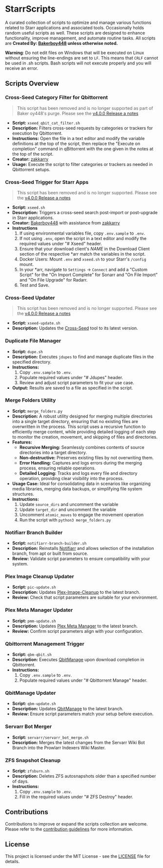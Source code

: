 # StarrScripts

A curated collection of scripts to optimize and manage various functions related to Starr applications and associated tools.
Occasionally holds random useful scripts as well.
These scripts are designed to enhance functionality, improve management, and automate routine tasks.
All scripts are **Created By: [Bakerboy448](https://github.com/bakerboy448/) unless otherwise noted.**

**Warning**: Do not edit files on Windows that will be executed on Linux without ensuring the line-endings are set to `LF`.
This means that `CRLF` cannot be used in .sh scripts. Bash scripts will not execute properly and you will receive an
error.

## Scripts Overview

### Cross-Seed Category Filter for Qbittorrent

> This script has been removed and is no longer supported as part of Baker oy448's purge.
> Please see the [v4.0.0 Release a notes](https://github.com/bakerboy448/StarrScripts/releases/tag/v4.0.0)

-   **Script:** `xseed_qbit_cat_filter.sh`
-   **Description:** Filters cross-seed requests by categories or trackers for execution by Qbittorrent.
-   **Instructions:** Open the file in a text editor and modify the variable definitions at the top of the script, then replace the "Execute on completion" command in qBittorrent with the one given in the notes at the top of the script.
-   **Creator:** [zakkarry](https://github.com/zakkarry)
-   **Usage:** Execute the script to filter categories or trackers as needed in Qbittorrent setups.

### Cross-Seed Trigger for Starr Apps

> This script has been removed and is no longer supported.
> Please see the [v4.0.0 Release a notes](https://github.com/bakerboy448/StarrScripts/releases/tag/v4.0.0)

-   **Script:** `xseed.sh`
-   **Description:** Triggers a cross-seed search post-import or post-upgrade in Starr applications.
-   **Creator:** [Bakerboy448](https://github.com/bakerboy448/) with assistance from [zakkarry](https://github.com/zakkarry)
-   **Instructions**
    1. If using environmental variables file, copy `.env.sample` to `.env`.
    2. If not using `.env`, open the script in a text editor and modify the required values under "# Xseed" header.
    3. Ensure that your download client's _NAME_ in the Download Client section of the respective \*arr match the variables in the script.
    4. Docker Users: Mount `.env` and `xseed.sh` to your Starr's `/config` mount.
    5. In your \*arr, navigate to `Settings` -> `Connect` and add a "Custom Script" for the "On Import Complete" for Sonarr and "On File Import" and "On File Upgrade" for Radarr.
    6. Test and Save.

### Cross-Seed Updater

> This script has been removed and is no longer supported.
> Please see the [v4.0.0 Release a notes](https://github.com/bakerboy448/StarrScripts/releases/tag/v4.0.0)

-   **Script:** `xseed-update.sh`
-   **Description:** Updates the [Cross-Seed](https://github.com/cross-seed/cross-seed) tool to its latest version.

### Duplicate File Manager

-   **Script:** `dupe.sh`
-   **Description:** Executes `jdupes` to find and manage duplicate files in the specified directory.
-   **Instructions:**
    1. Copy `.env.sample` to `.env`.
    2. Populate required values under "# Jdupes" header.
    3. Review and adjust script parameters to fit your use case.
-   **Output:** Results are saved to a file as specified in the script.

### Merge Folders Utility

-   **Script:** `merge_folders.py`
-   **Description:** A robust utility designed for merging multiple directories into a single target directory, ensuring that no existing files are overwritten in the process. This script uses a recursive function to efficiently merge content, while providing detailed logging of each step to monitor the creation, movement, and skipping of files and directories.
-   **Features:**
    -   **Recursive Merging:** Seamlessly combines contents of source directories into a target directory.
    -   **Non-destructive:** Preserves existing files by not overwriting them.
    -   **Error Handling:** Captures and logs errors during the merging process, ensuring reliable operations.
    -   **Detailed Logging:** Tracks and logs every file and directory operation, providing clear visibility into the process.
-   **Usage Case:** Ideal for consolidating data in scenarios like organizing media libraries, merging data backups, or simplifying file system structures.
-   **Instructions:**
    1. Update `source_dirs` and uncomment the variable
    2. Update `target_dir` and uncomment the variable
    3. Uncomment `atomic_moves` to engage the movement operation
    4. Run the script with `python3 merge_folders.py`

### Notifiarr Branch Builder

-   **Script:** `notifiarr-branch-builder.sh`
-   **Description:** Reinstalls [Notifiarr](https://github.com/Notifiarr/notifiarr) and allows selection of the installation branch, from apt or built from source.
-   **Review:** Validate script parameters to ensure compatibility with your system.

### Plex Image Cleanup Updater

-   **Script:** `pic-update.sh`
-   **Description:** Updates [Plex-Image-Cleanup](https://github.com/meisnate12/Plex-Image-Cleanup) to the latest branch.
-   **Review:** Check that script parameters are suitable for your environment.

### Plex Meta Manager Updater

-   **Script:** `pmm-update.sh`
-   **Description:** Updates [Plex Meta Manager](https://github.com/meisnate12/Plex-Meta-Manager) to the latest branch.
-   **Review:** Confirm script parameters align with your configuration.

### Qbittorrent Management Trigger

-   **Script:** `qbm-qbit.sh`
-   **Description:** Executes [QbitManage](https://github.com/StuffAnThings/qbit_manage) upon download completion in Qbittorrent.
-   **Instructions:**
    1. Copy `.env.sample` to `.env`.
    2. Populate required values under "# Qbittorrent Manage" header.

### QbitManage Updater

-   **Script:** `qbm-update.sh`
-   **Description:** Updates [QbitManage](https://github.com/StuffAnThings/qbit_manage) to the latest branch.
-   **Review:** Ensure script parameters match your setup before execution.

### Servarr Bot Merger

-   **Script:** `servarr/servarr_bot_merge.sh`
-   **Description:** Merges the latest changes from the Servarr Wiki Bot Branch into the Prowlarr Indexers Wiki Master.

### ZFS Snapshot Cleanup

-   **Script:** `zfsburn.sh`
-   **Description:** Deletes ZFS autosnapshots older than a specified number of days.
-   **Instructions:**
    1. Copy `.env.sample` to `.env`.
    2. Fill in the required values under "# ZFS Destroy" header.

## Contributions

Contributions to improve or expand the scripts collection are welcome. Please refer to the [contribution guidelines](https://github.com/bakerboy448/StarrScripts/blob/main/CONTRIBUTING.md) for more information.

## License

This project is licensed under the MIT License - see the [LICENSE](https://github.com/bakerboy448/StarrScripts/blob/main/LICENSE) file for details.
